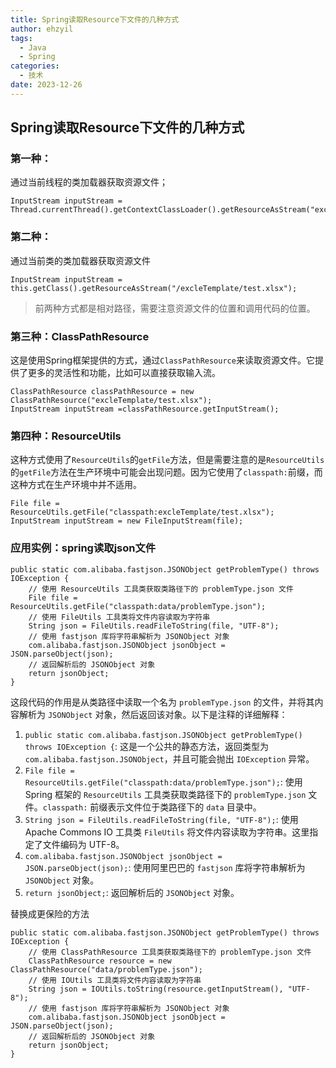 ```yaml
---
title: Spring读取Resource下文件的几种方式
author: ehzyil
tags:
  - Java
  - Spring
categories:
  - 技术
date: 2023-12-26
---
```




## Spring读取Resource下文件的几种方式



### 第一种：

通过当前线程的类加载器获取资源文件；

```
InputStream inputStream = Thread.currentThread().getContextClassLoader().getResourceAsStream("excleTemplate/test.xlsx");
```



### 第二种：

通过当前类的类加载器获取资源文件

```
InputStream inputStream = this.getClass().getResourceAsStream("/excleTemplate/test.xlsx");
```



> 前两种方式都是相对路径，需要注意资源文件的位置和调用代码的位置。

### 第三种：**ClassPathResource**

这是使用Spring框架提供的方式，通过`ClassPathResource`来读取资源文件。它提供了更多的灵活性和功能，比如可以直接获取输入流。

```
ClassPathResource classPathResource = new ClassPathResource("excleTemplate/test.xlsx");
InputStream inputStream =classPathResource.getInputStream();
```



### 第四种：ResourceUtils

这种方式使用了`ResourceUtils`的`getFile`方法，但是需要注意的是`ResourceUtils`的`getFile`方法在生产环境中可能会出现问题。因为它使用了`classpath:`前缀，而这种方式在生产环境中并不适用。

```
File file = ResourceUtils.getFile("classpath:excleTemplate/test.xlsx");
InputStream inputStream = new FileInputStream(file);
```



###  应用实例：spring读取json文件

```
public static com.alibaba.fastjson.JSONObject getProblemType() throws IOException {
    // 使用 ResourceUtils 工具类获取类路径下的 problemType.json 文件
    File file = ResourceUtils.getFile("classpath:data/problemType.json");
    // 使用 FileUtils 工具类将文件内容读取为字符串
    String json = FileUtils.readFileToString(file, "UTF-8");
    // 使用 fastjson 库将字符串解析为 JSONObject 对象
    com.alibaba.fastjson.JSONObject jsonObject = JSON.parseObject(json);
    // 返回解析后的 JSONObject 对象
    return jsonObject;
}
```

这段代码的作用是从类路径中读取一个名为 `problemType.json` 的文件，并将其内容解析为 `JSONObject` 对象，然后返回该对象。以下是注释的详细解释：

1. `public static com.alibaba.fastjson.JSONObject getProblemType() throws IOException {`: 这是一个公共的静态方法，返回类型为 `com.alibaba.fastjson.JSONObject`，并且可能会抛出 `IOException` 异常。
2. `File file = ResourceUtils.getFile("classpath:data/problemType.json");`: 使用 Spring 框架的 `ResourceUtils` 工具类获取类路径下的 `problemType.json` 文件。`classpath:` 前缀表示文件位于类路径下的 `data` 目录中。
3. `String json = FileUtils.readFileToString(file, "UTF-8");`: 使用 Apache Commons IO 工具类 `FileUtils` 将文件内容读取为字符串。这里指定了文件编码为 UTF-8。
4. `com.alibaba.fastjson.JSONObject jsonObject = JSON.parseObject(json);`: 使用阿里巴巴的 `fastjson` 库将字符串解析为 `JSONObject` 对象。
5. `return jsonObject;`: 返回解析后的 `JSONObject` 对象。



替换成更保险的方法
```
public static com.alibaba.fastjson.JSONObject getProblemType() throws IOException {
    // 使用 ClassPathResource 工具类获取类路径下的 problemType.json 文件
    ClassPathResource resource = new ClassPathResource("data/problemType.json");
    // 使用 IOUtils 工具类将文件内容读取为字符串
    String json = IOUtils.toString(resource.getInputStream(), "UTF-8");
    // 使用 fastjson 库将字符串解析为 JSONObject 对象
    com.alibaba.fastjson.JSONObject jsonObject = JSON.parseObject(json);
    // 返回解析后的 JSONObject 对象
    return jsonObject;
}
```


